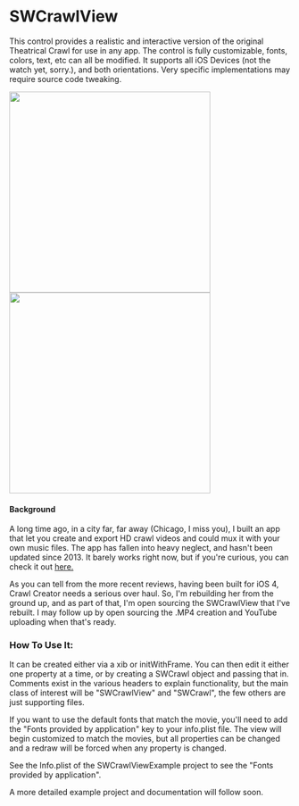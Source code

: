 # SWCrawlView

This control provides a realistic and interactive version of the original Theatrical Crawl for use in any app. The control is fully customizable, fonts, colors, text, etc can all be modified. It supports all iOS Devices (not the watch yet, sorry.), and both orientations. Very specific implementations may require source code tweaking.

<img src="http://i.imgur.com/eJHIeXF.png" width="360"> <img src="http://i.imgur.com/XgYsfbh.png" width="360">

#### Background
A long time ago, in a city far, far away (Chicago, I miss you), I built an app that let you create and export HD crawl videos and could mux it with your own music files. The app has fallen into heavy neglect, and hasn't been updated since 2013. It barely works right now, but if you're curious, you can check it out [here.](https://itunes.apple.com/us/app/star-wars-crawl-creator/id494406923?mt=8) 

As you can tell from the more recent reviews, having been built for iOS 4, Crawl Creator needs a serious over haul. So, I'm rebuilding her from the ground up, and as part of that, I'm open sourcing the SWCrawlView that I've rebuilt. I may follow up by open sourcing the .MP4 creation and YouTube uploading when that's ready.

### How To Use It:

It can be created either via a xib or initWithFrame. You can then edit it either one property at a time, or by creating a SWCrawl object and passing that in. Comments exist in the various headers to explain functionality, but the main class of interest will be "SWCrawlView" and "SWCrawl", the few others are just supporting files.

If you want to use the default fonts that match the movie, you'll need to add the "Fonts provided by application" key to your info.plist file. The view will begin customized to match the movies, but all properties can be changed and a redraw will be forced when any property is changed. 

See the Info.plist of the SWCrawlViewExample project to see the "Fonts provided by application".

A more detailed example project and documentation will follow soon.
